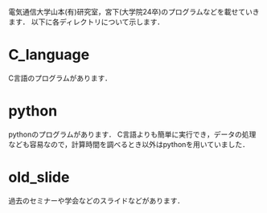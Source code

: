 電気通信大学山本(有)研究室，宮下(大学院24卒)のプログラムなどを載せていきます．
以下に各ディレクトリについて示します．
# C_language
C言語のプログラムがあります．
# python
pythonのプログラムがあります． C言語よりも簡単に実行でき，データの処理なども容易なので，計算時間を調べるとき以外はpythonを用いていました．
# old_slide
過去のセミナーや学会などのスライドなどがあります．
